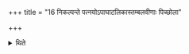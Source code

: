+++
title = "16 निकल्पन्ते पत्नयोऽपाघाटलिकास्तम्बलवीणाः पिच्छोला"

+++

<details><summary>थिते</summary>

निकल्पन्ते पत्नयोऽपाघाटलिकास्तम्बलवीणाः पिच्छोला इति १६
</details>
